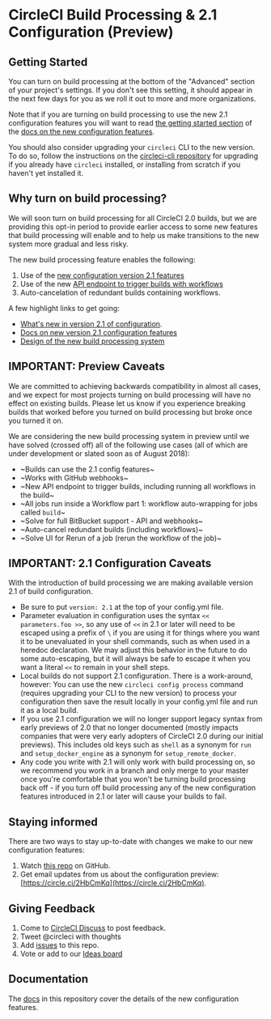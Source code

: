 # CircleCI Build Processing & 2.1 Configuration (Preview)

## Getting Started
You can turn on build processing at the bottom of the "Advanced" section of your project's settings. If you don't see this setting, it should appear in the next few days for you as we roll it out to more and more organizations.

Note that if you are turning on build processing to use the new 2.1 configuration features you will want to read [the getting started section](https://github.com/CircleCI-Public/config-preview-sdk/blob/master/docs/getting-started.md) of the [docs on the new configuration features](https://github.com/CircleCI-Public/config-preview-sdk/blob/master/docs/README.md).

You should also consider upgrading your `circleci` CLI to the new version. To do so, follow the instructions on the [circleci-cli repository](https://github.com/CircleCI-Public/circleci-cli/blob/master/README.md) for upgrading if you already have `circleci` installed, or installing from scratch if you haven't yet installed it.

## Why turn on build processing?
We will soon turn on build processing for all CircleCI 2.0 builds, but we are providing this opt-in period to provide earlier access to some new features that build processing will enable and to help us make transitions to the new system more gradual and less risky.

The new build processing feature enables the following:

1. Use of the [new configuration version 2.1 features](docs/whats-new.md)
2. Use of the new [API endpoint to trigger builds with workflows](https://circleci.com/docs/api/v1-reference/#new-project-build)
3. Auto-cancelation of redundant builds containing workflows.

A few highlight links to get going:

* [What's new in version 2.1 of configuration](docs/whats-new.md).
* [Docs on new version 2.1 configuration features](docs/README.md)
* [Design of the new build processing system](docs/design-approach.md)

## IMPORTANT: Preview Caveats
We are committed to achieving backwards compatibility in almost all cases, and we expect for most projects turning on build processing will have no effect on existing builds. Please let us know if you experience breaking builds that worked before you turned on build processing but broke once you turned it on.  

We are considering the new build processing system in preview until we have solved (crossed off) all of the following use cases (all of which are under development or slated soon as of August 2018):

* ~Builds can use the 2.1 config features~
* ~Works with GitHub webhooks~
* ~New API endpoint to trigger builds, including running all workflows in the build~
* ~All jobs run inside a Workflow part 1: workflow auto-wrapping for jobs called `build`~
* ~Solve for full BitBucket support - API and webhooks~
* ~Auto-cancel redundant builds (including workflows)~
* ~Solve UI for Rerun of a job (rerun the workflow of the job)~

## IMPORTANT: 2.1 Configuration Caveats
With the introduction of build processing we are making available version 2.1 of build configuration.

* Be sure to put `version: 2.1` at the top of your config.yml file.
* Parameter evaluation in configuration uses the syntax `<< parameters.foo >>`, so any use of `<<` in 2.1 or later will need to be escaped using a prefix of `\` if you are using it for things where you want it to be unevaluated in your shell commands, such as when used in a heredoc declaration. We may adjust this behavior in the future to do some auto-escaping, but it will always be safe to escape it when you want a literal `<<` to remain in your shell steps. 
* Local builds do not support 2.1 configuration. There is a work-around, however: You can use the new `circleci config process` command (requires upgrading your CLI to the new version) to process your configuration then save the result locally in your config.yml file and run it as a local build.
* If you use 2.1 configuration we will no longer support legacy syntax from early previews of 2.0 that no longer documented (mostly impacts companies that were very early adopters of CircleCI 2.0 during our initial previews). This includes old keys such as `shell` as a synonym for `run` and `setup_docker_engine` as a synonym for `setup_remote_docker`.
* Any code you write with 2.1 will only work with build processing on, so we recommend you work in a branch and only merge to your master once you're comfortable that you won't be turning build processing back off - if you turn off build processing any of the new configuration features introduced in 2.1 or later will cause your builds to fail.
 
## Staying informed
There are two ways to stay up-to-date with changes we make to our new configuration features:

1. Watch [this repo](https://github.com/CircleCI-Public/config-preview-sdk) on GitHub.
2. Get email updates from us about the configuration preview: [https://circle.ci/2HbCmKq](https://circle.ci/2HbCmKq).

## Giving Feedback
1. Come to [CircleCI Discuss](https://discuss.circleci.com/t/2-1-config-and-build-processing/24102) to post feedback.
2. Tweet @circleci with thoughts
3. Add [issues](https://github.com/CircleCI-Public/config-preview-sdk/issues) to this repo.
4. Vote or add to our [Ideas board](https://circleci.com/ideas/)

## Documentation
The [docs](/docs/) in this repository cover the details of the new configuration features. 
